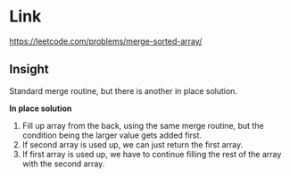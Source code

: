 # Link

https://leetcode.com/problems/merge-sorted-array/

## Insight

Standard merge routine, but there is another in place solution. 

**In place solution**
1. Fill up array from the back, using the same merge routine, but the condition being
the larger value gets added first. 
2. If second array is used up, we can just return the first array. 
3. If first array is used up, we have to continue filling the rest of the array with the second array. 